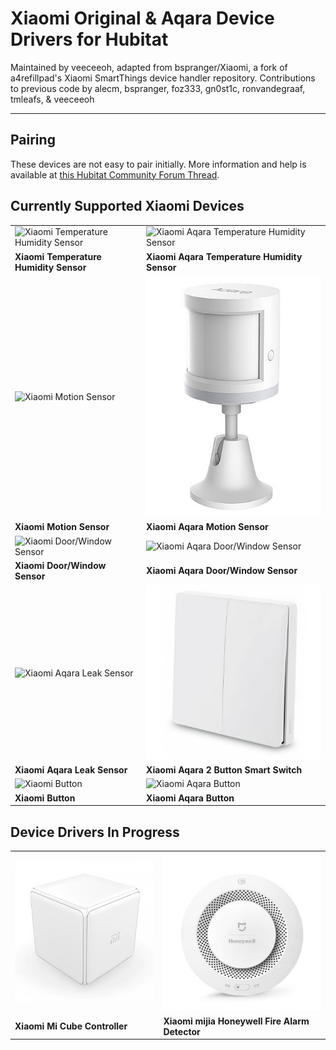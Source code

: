 # Xiaomi Original & Aqara Device Drivers for Hubitat

Maintained by veeceeoh, adapted from bspranger/Xiaomi, a fork of a4refillpad's Xiaomi SmartThings device handler repository. 
Contributions to previous code by alecm, bspranger, foz333, gn0st1c, ronvandegraaf, tmleafs, & veeceeoh

---

## Pairing

These devices are not easy to pair initially. More information and help is available at <a href="https://community.hubitat.com/t/release-xiaomi-device-drivers/631">this Hubitat Community Forum Thread</a>.


## Currently Supported Xiaomi Devices

|||
|---|---|
|![Xiaomi Temperature Humidity Sensor](images/temp.jpg)|![Xiaomi Aqara Temperature Humidity Sensor](images/aqaratemp.jpg)|
|**Xiaomi Temperature Humidity Sensor**|**Xiaomi Aqara Temperature Humidity Sensor**|
|![Xiaomi Motion Sensor](images/motion.jpg)|![Xiaomi Aqara Motion Sensor](images/aqaramotion.jpg)|
|**Xiaomi Motion Sensor**|**Xiaomi Aqara Motion Sensor**|
|![Xiaomi Door/Window Sensor](images/door.jpg)|![Xiaomi Aqara Door/Window Sensor](images/aqaradoor.jpg)|
|**Xiaomi Door/Window Sensor**|**Xiaomi Aqara Door/Window Sensor**|
|![Xiaomi Aqara Leak Sensor](images/aqarawater.jpg)|![Xiaomi Aqara 2 Button Smart Switch](images/aqara2button.jpg)|
|**Xiaomi Aqara Leak Sensor**|**Xiaomi Aqara 2 Button Smart Switch**|
|![Xiaomi Button](images/button.jpg)|![Xiaomi Aqara Button](images/aqarabutton.jpg)|
|**Xiaomi Button**|**Xiaomi Aqara Button**|

## Device Drivers In Progress

|||
|---|---|
|![Xiaomi Mi Cube Controller](images/micube.jpg)|![Xiaomi mijia Honeywell Fire Alarm Detector](images/smoke.jpg)|
|**Xiaomi Mi Cube Controller**|**Xiaomi mijia Honeywell Fire Alarm Detector**|
